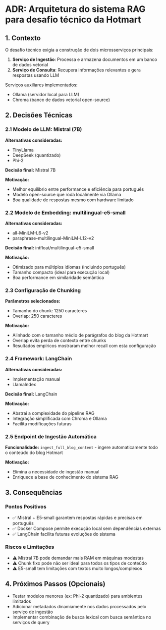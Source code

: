# ADR: Arquitetura do sistema RAG para desafio técnico da Hotmart 

## 1. Contexto
O desafio técnico exigia a construção de dois microsserviços principais:
1. **Serviço de Ingestão**: Processa e armazena documentos em um banco de dados vetorial
2. **Serviço de Consulta**: Recupera informações relevantes e gera respostas usando LLM

Serviços auxiliares implementados:
- Ollama (servidor local para LLM)
- Chroma (banco de dados vetorial open-source)

## 2. Decisões Técnicas

### 2.1 Modelo de LLM: Mistral (7B)
**Alternativas consideradas:**
- TinyLlama
- DeepSeek (quantizado)
- Phi-2

**Decisão final:** Mistral 7B

**Motivação:**
- Melhor equilíbrio entre performance e eficiência para português
- Modelo open-source que roda localmente via Ollama
- Boa qualidade de respostas mesmo com hardware limitado

### 2.2 Modelo de Embedding: multilingual-e5-small
**Alternativas consideradas:**
- all-MiniLM-L6-v2
- paraphrase-multilingual-MiniLM-L12-v2

**Decisão final:** intfloat/multilingual-e5-small

**Motivação:**
- Otimizado para múltiplos idiomas (incluindo português)
- Tamanho compacto (ideal para execução local)
- Boa performance em similaridade semântica

### 2.3 Configuração de Chunking
**Parâmetros selecionados:**
- Tamanho do chunk: 1250 caracteres
- Overlap: 250 caracteres

**Motivação:**
- Alinhado com o tamanho médio de parágrafos do blog da Hotmart
- Overlap evita perda de contexto entre chunks
- Resultados empíricos mostraram melhor recall com esta configuração

### 2.4 Framework: LangChain
**Alternativas consideradas:**
- Implementação manual
- LlamaIndex

**Decisão final:** LangChain

**Motivação:**
- Abstrai a complexidade do pipeline RAG
- Integração simplificada com Chroma e Ollama
- Facilita modificações futuras

### 2.5 Endpoint de Ingestão Automática
**Funcionalidade:**
`ingest_full_blog_content` - ingere automaticamente todo o conteúdo do blog Hotmart

**Motivação:**
- Elimina a necessidade de ingestão manual
- Enriquece a base de conhecimento do sistema RAG

## 3. Consequências

### Pontos Positivos
- ✅ Mistral + E5-small garantem respostas rápidas e precisas em português
- ✅ Docker Compose permite execução local sem dependências externas
- ✅ LangChain facilita futuras evoluções do sistema

### Riscos e Limitações
- ⚠️ Mistral 7B pode demandar mais RAM em máquinas modestas
- ⚠️ Chunk fixo pode não ser ideal para todos os tipos de conteúdo
- ⚠️ E5-small tem limitações com textos muito longos/complexos

## 4. Próximos Passos (Opcionais)
- Testar modelos menores (ex: Phi-2 quantizado) para ambientes limitados
- Adicionar metadados dinamiamente nos dados processados pelo serviço de ingestão
- Implementar combinação de busca lexical com busca semântica no serviços de query
